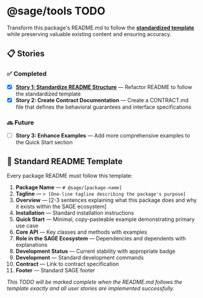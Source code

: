 # @sage/tools TODO

Transform this package's README.md to follow the **[standardized template](../../DOCS/PACKAGE_README_TEMPLATE.md)** while preserving valuable existing content and ensuring accuracy.

## 📋 Stories

### ✅ Completed
- [x] **[Story 1: Standardize README Structure](./STORY-1-standardize-readme.md)** — Refactor README to follow the standardized template
- [x] **Story 2: Create Contract Documentation** — Create a CONTRACT.md file that defines the behavioral guarantees and interface specifications

### 🔜 Future
- [ ] **Story 3: Enhance Examples** — Add more comprehensive examples to the Quick Start section

## 📄 Standard README Template

Every package README must follow this template:

1. **Package Name** — `# @sage/[package-name]`
2. **Tagline** — `> [One-line tagline describing the package's purpose]`
3. **Overview** — [2-3 sentences explaining what this package does and why it exists within the SAGE ecosystem]
4. **Installation** — Standard installation instructions
5. **Quick Start** — Minimal, copy-pasteable example demonstrating primary use case
6. **Core API** — Key classes and methods with examples
7. **Role in the SAGE Ecosystem** — Dependencies and dependents with explanations
8. **Development Status** — Current stability with appropriate badge
9. **Development** — Standard development commands
10. **Contract** — Link to contract specification
11. **Footer** — Standard SAGE footer

*This TODO will be marked complete when the README.md follows the template exactly and all user stories are implemented successfully.*